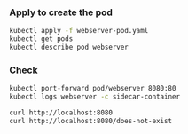 ### Apply to create the pod

```bash
kubectl apply -f webserver-pod.yaml
kubectl get pods
kubectl describe pod webserver
```

### Check

```bash
kubectl port-forward pod/webserver 8080:80
kubectl logs webserver -c sidecar-container
```

```bash
curl http://localhost:8080
curl http://localhost:8080/does-not-exist
```

